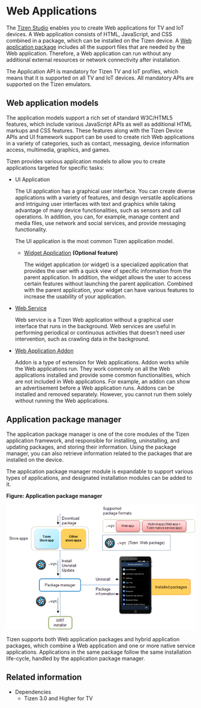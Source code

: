 # Web Applications

The [Tizen Studio](../../../tizen-studio/index.md) enables you to create Web applications for TV and IoT devices. A Web application consists of HTML, JavaScript, and CSS combined in a package, which can be installed on the Tizen device. A [Web application package](../../tutorials/process/app-dev-process.md#package) includes all the support files that are needed by the Web application. Therefore, a Web application can run without any additional external resources or network connectivity after installation.

The Application API is mandatory for Tizen TV and IoT profiles, which means that it is supported on all TV and IoT devices. All mandatory APIs are supported on the Tizen emulators.

## Web application models

The application models support a rich set of standard W3C/HTML5 features, which include various JavaScript APIs as well as additional HTML markups and CSS features. These features along with the Tizen Device APIs and UI framework support can be used to create rich Web applications in a variety of categories, such as contact, messaging, device information access, multimedia, graphics, and games.

Tizen provides various application models to allow you to create applications targeted for specific tasks:

- UI Application

  The UI application has a graphical user interface. You can create diverse applications with a variety of features, and design versatile applications and intriguing user interfaces with text and graphics while taking advantage of many device functionalities, such as sensors and call operations. In addition, you can, for example, manage content and media files, use network and social services, and provide messaging functionality.

  The UI application is the most common Tizen application model.

  - [Widget Application](web-widget.md) **(Optional feature)**

    The widget application (or widget) is a specialized application that provides the user with a quick view of specific information from the parent application. In addition, the widget allows the user to access certain features without launching the parent application. Combined with the parent application, your widget can have various features to increase the usability of your application.

- [Web Service](service-app.md)

  Web service is a Tizen Web application without a graphical user interface that runs in the background. Web services are useful in performing periodical or continuous activities that doesn't need user intervention, such as crawling data in the background.

- [Web Application Addon](addon.md)

  Addon is a type of extension for Web applications. Addon works while the Web applications run. They work commonly on all the Web applications installed and provide some common functionalities, which are not included in Web applications. For example, an addon can show an advertisement before a Web application runs. Addons can be installed and removed separately. However, you cannot run them solely without running the Web applications.

## Application package manager

The application package manager is one of the core modules of the Tizen application framework, and responsible for installing, uninstalling, and updating packages, and storing their information. Using the package manager, you can also retrieve information related to the packages that are installed on the device.

The application package manager module is expandable to support various types of applications, and designated installation modules can be added to it.

**Figure: Application package manager**

![Application package manager](./media/application_package_manager.png)

Tizen supports both Web application packages and hybrid application packages, which combine a Web application and one or more native service applications. Applications in the same package follow the same installation life-cycle, handled by the application package manager.


## Related information
- Dependencies
  - Tizen 3.0 and Higher for TV

